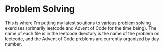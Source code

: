 # Problem Solving

This is where I'm putting my latest solutions to various problem solving exercises (primarily leetcode and Advent of Code for the time being). The name of each file is in the leetcode directory is the name of the problem on leetcode, and the Advent of Code problems are currently organized by day number.